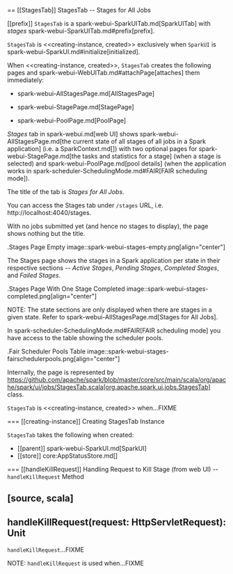 == [[StagesTab]] StagesTab -- Stages for All Jobs

[[prefix]]
`StagesTab` is a spark-webui-SparkUITab.md[SparkUITab] with *stages* spark-webui-SparkUITab.md#prefix[prefix].

`StagesTab` is <<creating-instance, created>> exclusively when `SparkUI` is spark-webui-SparkUI.md#initialize[initialized].

When <<creating-instance, created>>, `StagesTab` creates the following pages and spark-webui-WebUITab.md#attachPage[attaches] them immediately:

* spark-webui-AllStagesPage.md[AllStagesPage]

* spark-webui-StagePage.md[StagePage]

* spark-webui-PoolPage.md[PoolPage]

*Stages* tab in spark-webui.md[web UI] shows spark-webui-AllStagesPage.md[the current state of all stages of all jobs in a Spark application] (i.e. a SparkContext.md[]) with two optional pages for spark-webui-StagePage.md[the tasks and statistics for a stage] (when a stage is selected) and spark-webui-PoolPage.md[pool details] (when the application works in spark-scheduler-SchedulingMode.md#FAIR[FAIR scheduling mode]).

The title of the tab is *Stages for All Jobs*.

You can access the Stages tab under `/stages` URL, i.e. http://localhost:4040/stages.

With no jobs submitted yet (and hence no stages to display), the page shows nothing but the title.

.Stages Page Empty
image::spark-webui-stages-empty.png[align="center"]

The Stages page shows the stages in a Spark application per state in their respective sections -- *Active Stages*, *Pending Stages*, *Completed Stages*, and *Failed Stages*.

.Stages Page With One Stage Completed
image::spark-webui-stages-completed.png[align="center"]

NOTE: The state sections are only displayed when there are stages in a given state. Refer to spark-webui-AllStagesPage.md[Stages for All Jobs].

In spark-scheduler-SchedulingMode.md#FAIR[FAIR scheduling mode] you have access to the table showing the scheduler pools.

.Fair Scheduler Pools Table
image::spark-webui-stages-fairschedulerpools.png[align="center"]

Internally, the page is represented by https://github.com/apache/spark/blob/master/core/src/main/scala/org/apache/spark/ui/jobs/StagesTab.scala[org.apache.spark.ui.jobs.StagesTab] class.

`StagesTab` is <<creating-instance, created>> when...FIXME

=== [[creating-instance]] Creating StagesTab Instance

`StagesTab` takes the following when created:

* [[parent]] spark-webui-SparkUI.md[SparkUI]
* [[store]] core:AppStatusStore.md[]

=== [[handleKillRequest]] Handling Request to Kill Stage (from web UI) -- `handleKillRequest` Method

[source, scala]
----
handleKillRequest(request: HttpServletRequest): Unit
----

`handleKillRequest`...FIXME

NOTE: `handleKillRequest` is used when...FIXME

